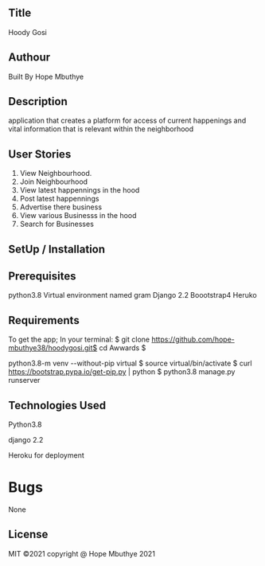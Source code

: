 ## Title
Hoody Gosi
## Authour
Built By Hope Mbuthye

## Description
application that creates a platform for access of current happenings and vital information that is relevant within the neighborhood

## User Stories
1. View Neighbourhood.
2. Join Neighbourhood
3. View latest happennings in the hood
 4. Post latest happennings
 5. Advertise there business
 6. View various Businesss in the hood
 7. Search for Businesses

## SetUp / Installation 

## Prerequisites
python3.8
Virtual environment named gram
Django 2.2
Boootstrap4
Heruko

## Requirements
To get the app;
In your terminal: $ git clone https://github.com/hope-mbuthye38/hoodygosi.git$ cd Awwards $ 

python3.8-m venv --without-pip virtual $ source virtual/bin/activate $ curl https://bootstrap.pypa.io/get-pip.py | python $ python3.8 manage.py runserver

## Technologies Used
Python3.8

django 2.2

Heroku for deployment

# Bugs
None

## License
MIT ©2021
copyright @ Hope Mbuthye 2021